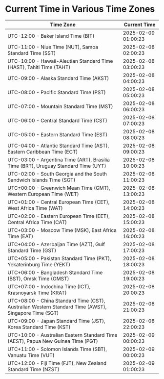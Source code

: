 # Current Time in Various Time Zones

| Time Zone | Current Time |
|-----------|--------------|
| UTC-12:00 - Baker Island Time (BIT) | 2025-02-09 01:00:23 |
| UTC-11:00 - Niue Time (NUT), Samoa Standard Time (SST) | 2025-02-08 02:00:23 |
| UTC-10:00 - Hawaii-Aleutian Standard Time (HAST), Tahiti Time (TAHT) | 2025-02-08 03:00:23 |
| UTC-09:00 - Alaska Standard Time (AKST) | 2025-02-08 04:00:23 |
| UTC-08:00 - Pacific Standard Time (PST) | 2025-02-08 05:00:23 |
| UTC-07:00 - Mountain Standard Time (MST) | 2025-02-08 06:00:23 |
| UTC-06:00 - Central Standard Time (CST) | 2025-02-08 07:00:23 |
| UTC-05:00 - Eastern Standard Time (EST) | 2025-02-08 08:00:23 |
| UTC-04:00 - Atlantic Standard Time (AST), Eastern Caribbean Time (ECT) | 2025-02-08 09:00:23 |
| UTC-03:00 - Argentina Time (ART), Brasília Time (BRT), Uruguay Standard Time (UYT) | 2025-02-08 10:00:23 |
| UTC-02:00 - South Georgia and the South Sandwich Islands Time (SGT) | 2025-02-08 11:00:23 |
| UTC±00:00 - Greenwich Mean Time (GMT), Western European Time (WET) | 2025-02-08 13:00:23 |
| UTC+01:00 - Central European Time (CET), West Africa Time (WAT) | 2025-02-08 14:00:23 |
| UTC+02:00 - Eastern European Time (EET), Central Africa Time (CAT) | 2025-02-08 15:00:23 |
| UTC+03:00 - Moscow Time (MSK), East Africa Time (EAT) | 2025-02-08 16:00:23 |
| UTC+04:00 - Azerbaijan Time (AZT), Gulf Standard Time (GST) | 2025-02-08 17:00:23 |
| UTC+05:00 - Pakistan Standard Time (PKT), Yekaterinburg Time (YEKT) | 2025-02-08 18:00:23 |
| UTC+06:00 - Bangladesh Standard Time (BST), Omsk Time (OMST) | 2025-02-08 19:00:23 |
| UTC+07:00 - Indochina Time (ICT), Krasnoyarsk Time (KRAT) | 2025-02-08 20:00:23 |
| UTC+08:00 - China Standard Time (CST), Australian Western Standard Time (AWST), Singapore Time (SGT) | 2025-02-08 21:00:23 |
| UTC+09:00 - Japan Standard Time (JST), Korea Standard Time (KST) | 2025-02-08 22:00:23 |
| UTC+10:00 - Australian Eastern Standard Time (AEST), Papua New Guinea Time (PGT) | 2025-02-09 00:00:23 |
| UTC+11:00 - Solomon Islands Time (SBT), Vanuatu Time (VUT) | 2025-02-09 00:00:23 |
| UTC+12:00 - Fiji Time (FJT), New Zealand Standard Time (NZST) | 2025-02-09 01:00:23 |
